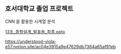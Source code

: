 ## 호서대학교 졸업 프로젝트

CNN 을 활용한 시계열 분석 

[13조_종합설계_발표용_최종.pptx](https://github.com/kosaf1996/2021_Hoseo_AI_Project/files/7759866/13._._._.pptx)

https://understood-viola-e57.notion.site/ac04e3915a9e47629db7364a65af91eb
